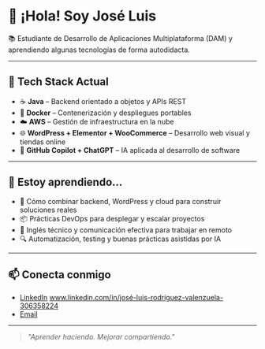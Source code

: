 # 👋 ¡Hola! Soy José Luis

📚 Estudiante de Desarrollo de Aplicaciones Multiplataforma (DAM) y aprendiendo algunas tecnologías de forma autodidacta.

---

## 🚀 Tech Stack Actual

- ☕ **Java** – Backend orientado a objetos y APIs REST
- 🐳 **Docker** – Contenerización y despliegues portables
- ☁️ **AWS** – Gestión de infraestructura en la nube
- 🌐 **WordPress + Elementor + WooCommerce** – Desarrollo web visual y tiendas online
- 🤖 **GitHub Copilot + ChatGPT** – IA aplicada al desarrollo de software

---

## 🧠 Estoy aprendiendo...

- 🧩 Cómo combinar backend, WordPress y cloud para construir soluciones reales
- 📦 Prácticas DevOps para desplegar y escalar proyectos
- 🎯 Inglés técnico y comunicación efectiva para trabajar en remoto
- 🔍 Automatización, testing y buenas prácticas asistidas por IA


---

## 📫 Conecta conmigo

- [LinkedIn](#) www.linkedin.com/in/josé-luis-rodríguez-valenzuela-306358224
- [Email](mailto:josepayoyo2003@gmail.com)

---

> *"Aprender haciendo. Mejorar compartiendo."*


